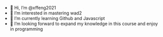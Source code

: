 - 👋 Hi, I’m @xffeng2021
- 👀 I’m interested in mastering wad2
- 🌱 I’m currently learning Github and Javascript
- 💞️ I’m looking forward to expand my knowledge in this course and enjoy in programming 


<!---
xffeng2021/xffeng2021 is a ✨ special ✨ repository because its `README.md` (this file) appears on your GitHub profile.
You can click the Preview link to take a look at your changes.
--->

